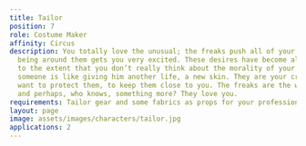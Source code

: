 ```yaml
---
title: Tailor
position: 7
role: Costume Maker
affinity: Circus
description: You totally love the unusual; the freaks push all of your buttons and
  being around them gets you very excited. These desires have become all-encompassing
  to the extent that you don’t really think about the morality of your desires. Dressing
  someone is like giving him another life, a new skin. They are your creature. You
  want to protect them, to keep them close to you. The freaks are the way to gratification
  and perhaps, who knows, something more? They love you.
requirements: Tailor gear and some fabrics as props for your profession
layout: page
image: assets/images/characters/tailor.jpg
applications: 2
---
```


